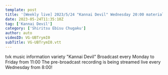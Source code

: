 ```yaml
---
template: post
title: '[Weekly live] 2023/5/24 "Kannai Devil" Wednesday 20:00 material ~ Hosshina (Mirei Hoshina)'
date: 2023-05-24T11:35:10Z
tag: ['Kannai Devil']
category: ['Shiritsu Ebisu Chugaku']
author: auto 
videoID: VG-UBTrymI0
subTitle: VG-UBTrymI0.vtt
---
```

tvk music information variety "Kannai Devil"
Broadcast every Monday to Friday from 11:00
The pre-broadcast recording is being streamed live every Wednesday from 8:00!

